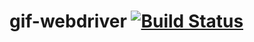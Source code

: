 # gif-webdriver [![Build Status](https://travis-ci.org/web-innovate/gif-webdriver.svg?branch=master)](https://travis-ci.org/web-innovate/gif-webdriver)
